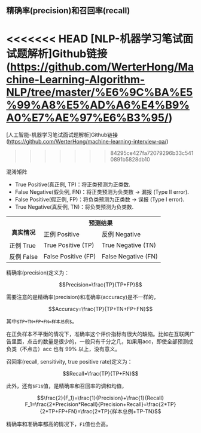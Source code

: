 ## 精确率(precision)和召回率(recall)

<<<<<<< HEAD
[NLP-机器学习笔试面试题解析]Github链接(https://github.com/WerterHong/Machine-Learning-Algorithm-NLP/tree/master/%E6%9C%BA%E5%99%A8%E5%AD%A6%E4%B9%A0%E7%AE%97%E6%B3%95/)
=======
[人工智能-机器学习笔试面试题解析]Github链接(https://github.com/WerterHong/machine-learning-interview-qa/)
>>>>>>> 84295ce427fa72079296b33c5410891b5828db10

混淆矩阵

- True Positive(真正例, TP)：将正类预测为正类数.
- False Negative(假负例, FN)：将正类预测为负类数 → 漏报 (Type II error).
- False Positive(假正例, FP)：将负类预测为正类数 → 误报 (Type I error).
- True Negative(真反例, TN)：将负类预测为负类数.

<table>
  <tr>
    <th rowspan="2"><br>真实情况</th>
    <th colspan="2">预测结果</th>
  </tr>
  <tr>
    <td>正例 Positive</td>
    <td>反例 Negative</td>
  </tr>
  <tr>
    <td>正例 True</td>
    <td>True Positive (TP)</td>
    <td>True Negative (TN)</td>
  </tr>
  <tr>
    <td>反例 False</td>
    <td>False Positive (FP)</td>
    <td>False Negative (FN)</td>
  </tr>
</table>

精确率(precision)定义为：

```math
Precision=\frac{TP}{TP+FP}
```

需要注意的是精确率(precision)和准确率(accuracy)是不一样的，

```math
Accuracy=\frac{TP}{TP+TN+FP+FN}
```
其中`$TP+TN+FP+FN=样本总例$`。

在正负样本不平衡的情况下，准确率这个评价指标有很大的缺陷。比如在互联网广告里面，点击的数量是很少的，一般只有千分之几，如果用acc，即使全部预测成负类（不点击）acc 也有 99% 以上，没有意义。

召回率(recall, sensitivity, true positive rate)定义为：

```math
Recall=\frac{TP}{TP+FN}
```

此外，还有`$F1$`值，是精确率和召回率的调和均值，

```math
\frac{2}{F_1}=\frac{1}{Precision}+\frac{1}{Recall}

F_1=\frac{2*Precision*Recall}{Precision+Recall}=\frac{2*TP}{2*TP+FP+FN}=\frac{2*TP}{样本总例+TP-TN}
```

精确率和准确率都高的情况下，`F1`值也会高。